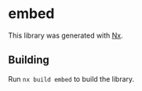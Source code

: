 # embed

This library was generated with [Nx](https://nx.dev).

## Building

Run `nx build embed` to build the library.

